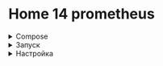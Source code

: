 # Home 14 prometheus

<details>
  <summary>Compose</summary>


чтобы не мусорить на виртуалке, будем использовать вариант с докером для запуска тестового мониторинга
создадим docker-compose.yml со следущим содержимым

```
version: '3.9'

services:

  prometheus:
    image: prom/prometheus:latest
    volumes:
      - ./prometheus:/etc/prometheus/
    container_name: prometheus
    hostname: prometheus
    command:
      - --config.file=/etc/prometheus/prometheus.yml
    ports:
      - 9090:9090
    restart: unless-stopped
    environment:
      TZ: "Europe/Moscow"
    networks:
      - default

  grafana:
    image: grafana/grafana
    user: root
    depends_on:
      - prometheus
    ports:
      - 3000:3000
    volumes:
      - ./grafana:/var/lib/grafana
      - ./grafana/provisioning/:/etc/grafana/provisioning/
    container_name: grafana
    hostname: grafana
    restart: unless-stopped
    environment:
      TZ: "Europe/Moscow"
    networks:
      - default
```

так же, на машине, которую будем мониторить создадим композ с node-exporter для сбора метрик

```
version: '3.9'

services:
  node-exporter:
    image: prom/node-exporter
    volumes:
      - /proc:/host/proc:ro
      - /sys:/host/sys:ro
      - /:/rootfs:ro
    container_name: exporter
    hostname: exporter
    command:
      - --path.procfs=/host/proc
      - --path.sysfs=/host/sys
      - --collector.filesystem.ignored-mount-points
      - ^/(sys|proc|dev|host|etc|rootfs/var/lib/docker/containers|rootfs/var/lib/docker/overlay2|rootfs/run/docker/netns|rootfs/var/lib/docker/aufs)($$|/)
    ports:
      - 9100:9100
    restart: unless-stopped
    environment:
      TZ: "Europe/Moscow"
```

Регулировать, какие метрики мы хотим собирать можно в куске команды
```
- ^/(sys|proc|dev|host|etc|rootfs/var/lib/docker/containers|rootfs/var/lib/docker/overlay2|rootfs/run/docker/netns|rootfs/var/lib/docker/aufs)($$|/)
```
убрав или дополнив необходимые метрики.

создадим файл настроек для прометея

```
scrape_configs:
  - job_name: node
    scrape_interval: 5s
    static_configs:
    - targets: ['192.168.1.109:9100']
```

</details>


<details>
  <summary>Запуск</summary>

запускаем композы на нодах

```
docker compose up -d
```

проверяем, что контейнеры запустились

```
altemans@inserv:/opt/common/composes$ docker ps
CONTAINER ID   IMAGE                COMMAND                  CREATED         STATUS         PORTS                                       NAMES
d22e53444dd7   prom/node-exporter   "/bin/node_exporter …"   4 seconds ago   Up 4 seconds   0.0.0.0:9100->9100/tcp, :::9100->9100/tcp   exporter



altemans@Home01:~/otus/home14_prometheus$ sudo docker ps
CONTAINER ID   IMAGE                    COMMAND                  CREATED              STATUS                         PORTS                                       NAMES
d60c111caf8a   grafana/grafana          "/run.sh"                About a minute ago   Up About a minute              0.0.0.0:3000->3000/tcp, :::3000->3000/tcp   grafana
93822a0638d7   prom/prometheus:latest   "/bin/prometheus --c…"   About a minute ago   Restarting (2) 9 seconds ago                                               prometheus
```

видим, что прометей не взлетел, смотрим лог докера

```
root@Home01:~# sudo docker logs prometheus 
ts=2023-12-02T19:23:51.869Z caller=main.go:487 level=error msg="Error loading config (--config.file=/etc/prometheus/prometheus.yml)" file=/etc/prometheus/prometheus.yml err="open /etc/prometheus/prometheus.yml: no such file or directory"

```

забыл, что конфиг прометея по композу должен быть в замапленном каталоге прометея - создал его в корне. Перенесем.

```
altemans@Home01:~/otus/home14_prometheus$ sudo docker ps
CONTAINER ID   IMAGE                    COMMAND                  CREATED          STATUS          PORTS                                       NAMES
d60c111caf8a   grafana/grafana          "/run.sh"                11 minutes ago   Up 11 minutes   0.0.0.0:3000->3000/tcp, :::3000->3000/tcp   grafana
93822a0638d7   prom/prometheus:latest   "/bin/prometheus --c…"   11 minutes ago   Up 4 minutes    0.0.0.0:9090->9090/tcp, :::9090->9090/tcp   prometheus

```

видим, что прометей и графана поднялись
![Screenshot](Screenshot_prometheus01.png)
![Screenshot](Screenshot_grafana01.png)
</details>

<details>
  <summary>Настройка</summary>

Загрузим дашборды node exporter  
Для этого сначала добавим источник, указываем http://prometheus:9090, т.к. обращаемся внутри сети докера по имени контейнера.  
![Screenshot](Screenshot_grafana02.png)
Далее, импортируем готовый дашборд node-exporter. Находим его на сайте  
https://grafana.com/grafana/dashboards/1860-node-exporter-full/  
Идем в меню настроек дошборда и в импорте указываем найденный номер 1860, после чего тыкаем загрузить.  
Получаем следующую менюшку, где сразу указываем, к какому источнику мы хотим его привязать

![Screenshot](Screenshot_grafana03.png)

Получаем готовый дашборд с выводом метрик. 

![Screenshot](Screenshot_grafana04.png)

</details>